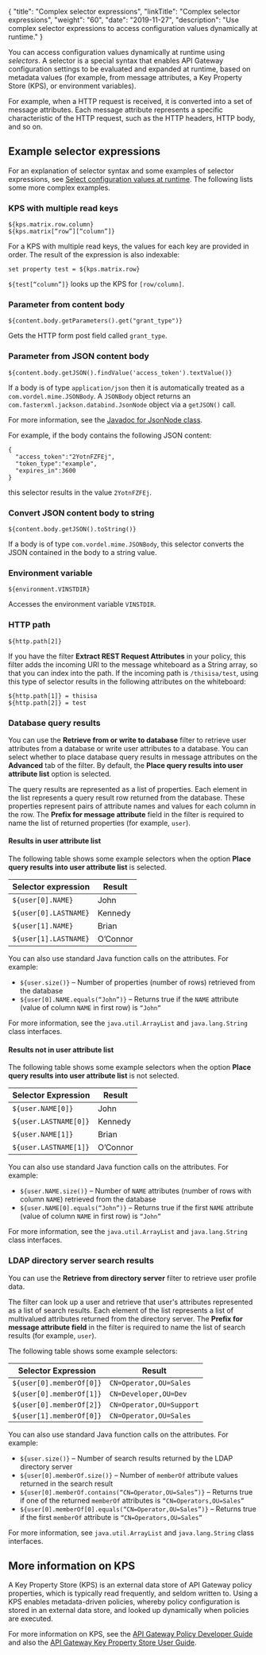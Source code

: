 {
"title": "Complex selector expressions",
  "linkTitle": "Complex selector expressions",
  "weight": "60",
  "date": "2019-11-27",
  "description": "Use complex selector expressions to access configuration values dynamically at runtime."
}

You can access configuration values dynamically at runtime using *selectors*. A selector is a special syntax that enables API Gateway configuration settings to be evaluated and expanded at runtime, based on metadata values (for example, from message attributes, a Key Property Store (KPS), or environment variables).

For example, when a HTTP request is received, it is converted into a set of message attributes. Each message attribute represents a specific characteristic of the HTTP request, such as the HTTP headers, HTTP body, and so on.

## Example selector expressions

For an explanation of selector syntax and some examples of selector expressions, see [Select configuration values at runtime](/docs/apim_policydev/apigw_poldev/general_selector/). The following lists some more complex examples.

### KPS with multiple read keys

```
${kps.matrix.row.column}
${kps.matrix[“row”][“column”]}
```

For a KPS with multiple read keys, the values for each key are provided in order. The result of the expression is also indexable:

```
set property test = ${kps.matrix.row}
```

`${test[“column”]}` looks up the KPS for `[row/column]`.

### Parameter from content body

```
${content.body.getParameters().get("grant_type")}
```

Gets the HTTP form post field called `grant_type`.

### Parameter from JSON content body

```
${content.body.getJSON().findValue('access_token').textValue()}  
```

If a body is of type `application/json` then it is automatically treated as a `com.vordel.mime.JSONBody`. A `JSONBody` object returns an `com.fasterxml.jackson.databind.JsonNode` object via a `getJSON()` call.

For more information, see the [Javadoc for JsonNode class](http://static.javadoc.io/com.fasterxml.jackson.core/jackson-databind/2.9.8/index.html?com/fasterxml/jackson/databind/JsonNode.html).

For example, if the body contains the following JSON content:

```
{
  "access_token":"2YotnFZFEj",
  "token_type":"example",
  "expires_in":3600
}
```

this selector results in the value `2YotnFZFEj`.

### Convert JSON content body to string

```
${content.body.getJSON().toString()}
```

If a body is of type `com.vordel.mime.JSONBody`, this selector converts the JSON contained in the body to a string value.

### Environment variable

```
${environment.VINSTDIR}
```

Accesses the environment variable `VINSTDIR`.

### HTTP path

```
${http.path[2]}
```

If you have the filter **Extract REST Request Attributes** in your policy, this filter adds the incoming URI to the message whiteboard as a String array, so that you can index into the path. If the incoming path is `/thisisa/test`, using this type of selector results in the following attributes on the whiteboard:

  ```
  ${http.path[1]} = thisisa
  ${http.path[2]} = test
  ```

### Database query results

You can use the **Retrieve from or write to database** filter to retrieve user attributes from a database or write user attributes to a database. You can select whether to place database query results in message attributes on the **Advanced** tab of the filter. By default, the **Place query results into user attribute list** option is selected.

The query results are represented as a list of properties. Each element in the list represents a query result row returned from the database. These properties represent pairs of attribute names and values for each column in the row. The **Prefix for message attribute** field in the filter is required to name the list of returned properties (for example, `user`).

#### Results in user attribute list

The following table shows some example selectors when the option **Place query results into user attribute list** is selected.

| Selector expression    | Result                 |
|------------------------|------------------------|
| `${user[0].NAME}`| John|
| `${user[0].LASTNAME}` |Kennedy|
| `${user[1].NAME}`| Brian|
| `${user[1].LASTNAME}`                     | O’Connor   |

You can also use standard Java function calls on the attributes. For example:

* `${user.size()}` – Number of properties (number of rows) retrieved from the database
* `${user[0].NAME.equals(“John”)}` – Returns true if the `NAME` attribute (value of column `NAME` in first row) is `“John”`

For more information, see the `java.util.ArrayList` and `java.lang.String` class interfaces.

#### Results not in user attribute list

The following table shows some example selectors when the option **Place query results into user attribute list** is not selected.

| Selector Expression    | Result                 |
|------------------------|------------------------|
|`${user.NAME[0]}`|John  |
|`${user.LASTNAME[0]}`|   Kennedy|
|`${user.NAME[1]}`   |  Brian |
|`${user.LASTNAME[1]}`  |  O’Connor |

You can also use standard Java function calls on the attributes. For example:

* `${user.NAME.size()}` – Number of `NAME` attributes (number of rows with column `NAME`) retrieved from the database
* `${user.NAME[0].equals(“John”)}` – Returns true if the first `NAME` attribute (value of column `NAME` in first row) is `“John”`

For more information, see the `java.util.ArrayList` and `java.lang.String` class interfaces.

### LDAP directory server search results

You can use the **Retrieve from directory server** filter to retrieve user profile data.

The filter can look up a user and retrieve that user's attributes represented as a list of search results. Each element of the list represents a list of multivalued attributes returned from the directory server. The **Prefix for message attribute field** in the filter is required to name the list of search results (for example, `user`).

The following table shows some example selectors:

| Selector Expression    | Result                 |
|------------------------|------------------------|
| `${user[0].memberOf[0]}`| `CN=Operator,OU=Sales`|
| `${user[0].memberOf[1]}`| `CN=Developer,OU=Dev` |
| `${user[0].memberOf[2]}`| `CN=Operator,OU=Support` |
| `${user[1].memberOf[0]}`| `CN=Operator,OU=Sales`|

You can also use standard Java function calls on the attributes. For example:

* `${user.size()}` – Number of search results returned by the LDAP directory server
* `${user[0].memberOf.size()}` – Number of `memberOf` attribute values returned in the search result
* `${user[0].memberOf.contains(“CN=Operator,OU=Sales”)}` – Returns true if one of the returned `memberOf` attributes is `“CN=Operators,OU=Sales”`
* `${user[0].memberOf[0].equals(“CN=Operator,OU=Sales”)}` – Returns true if the first `memberOf` attribute is `“CN=Operators,OU=Sales”`

For more information, see `java.util.ArrayList` and `java.lang.String` class interfaces.

## More information on KPS

A Key Property Store (KPS) is an external data store of API Gateway policy properties, which is typically read frequently, and seldom written to. Using a KPS enables metadata-driven policies, whereby policy configuration is stored in an external data store, and looked up dynamically when policies are executed.

For more information on KPS, see the [API Gateway Policy Developer Guide](/docs/apim_policydev/apigw_poldev/) and also the [API Gateway Key Property Store User Guide](/docs/apim_policydev/apigw_kps/).
